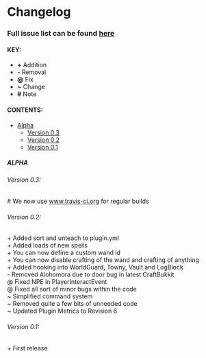 # Changelog

### Full issue list can be found [here](https://github.com/kezz101/HarryPotterSpells/issues)

#### KEY:
* **+** Addition
* **-** Removal
* **@** Fix
* **~** Change
* **#** Note

#### CONTENTS:
* [Alpha](#alpha)
    * [Version 0.3](#version-03)
    * [Version 0.2](#version-02)
    * [Version 0.1](#version-01)

##### ALPHA
###### Version 0.3:
\# We now use www.travis-ci.org for regular builds
###### Version 0.2:
\+ Added sort and unteach to plugin.yml  
\+ Added loads of new spells  
\+ You can now define a custom wand id  
\+ You can now disable crafting of the wand and crafting of anything  
\+ Added hooking into WorldGuard, Towny, Vault and LogBlock  
\- Removed Alohomora due to door bug in latest CraftBukkit  
@ Fixed NPE in PlayerInteractEvent  
@ Fixed all sort of minor bugs within the code  
~ Simplified command system  
~ Removed quite a few bits of unneeded code  
~ Updated Plugin Metrics to Revision 6  
###### Version 0.1:
\+ First release
